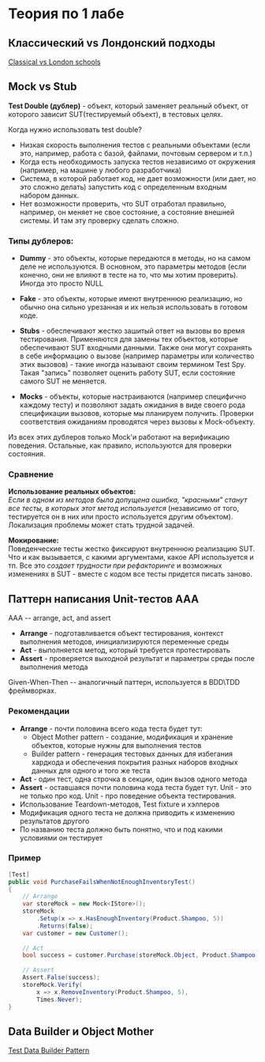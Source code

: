 # Теория по 1 лабе

## Классический vs Лондонский подходы
[Classical vs London schools](https://freecontent.manning.com/what-is-a-unit-test-part-2-classical-vs-london-schools/)

## Mock vs Stub
**Test Double (дублер)** - объект, который заменяет реальный объект, от которого зависит SUT(тестируемый объект), в тестовых целях.

Когда нужно использовать test double?
* Низкая скорость выполнения тестов с реальными объектами (если это, например, работа с базой, файлами, почтовым сервером и т.п.)
* Когда есть необходимость запуска тестов независимо от окружения (например, на машине у любого разработчика)
* Система, в которой работает код, не дает возможности (или дает, но это сложно делать) запустить код с определенным входным набором данных.
* Нет возможности проверить, что SUT отработал правильно, например, он меняет не свое состояние, а состояние внешней системы. И там эту проверку сделать сложно.

### Типы дублеров:  
* **Dummy** - это объекты, которые передаются в методы, но на самом деле не используются. В основном, это параметры методов (если конечно, они не влияют в тесте на то, что мы хотим проверить). Иногда это просто NULL

* **Fake** - это объекты, которые имеют внутреннюю реализацию, но обычно она сильно урезанная и их нельзя использовать в готовом коде.

* **Stubs** - обеспечивают жестко зашитый ответ на вызовы во время тестирования. Применяются для замены тех объектов, которые обеспечивают SUT входными данными. Также они могут сохранять в себе информацию о вызове (например параметры или количество этих вызовов) - такие иногда называют своим термином Test Spy. Такая "запись" позволяет оценить работу SUT, если состояние самого SUT не меняется.

* **Mocks** - объекты, которые настраиваются (например специфично каждому тесту) и позволяют задать ожидания в виде своего рода спецификации вызовов, которые мы планируем получить. Проверки соответствия ожиданиям проводятся через вызовы к Mock-объекту.

Из всех этих дублеров только Mock'и работают на верификацию поведения. Остальные, как правило, используются для проверки состояния.

### Сравнение
**Использование реальных объектов:**  
*Если в одном из методов была допущена ошибка, "красными" станут все тесты, в которых этот метод используется* (независимо от того, тестируется он в них или просто используется другим объектом).    
Локализация проблемы может стать трудной задачей.

**Мокирование:**  
Поведенческие тесты жестко фиксируют внутреннюю реализацию SUT. Что и как вызывается, с какими аргументами, какое API используется и тп. Все это *создает трудности при рефакторинге* и возможных изменениях в SUT - вместе с кодом все тесты придется писать заново.

## Паттерн написания Unit-тестов ААА

AAA -- arrange, act, and assert  
* **Arrange** - подготавливается объект тестирования, контекст выполнения методов, инициализируются переменные среды
* **Act** - выполняется метод, который требуется протестировать
* **Assert** - проверяется выходной результат и параметры среды после выполнения метода  

Given-When-Then -- аналогичный паттерн, используется в BDD\TDD фреймворках.

### Рекомендации
* **Arrange** - почти половина всего кода теста будет тут:
    * Object Mother pattern - создание, модификация и хранение объектов, которые нужны для выполнения тестов
    * Builder pattern - генерация тестовых данных для избегания хардкода и обеспечения покрытия разных наборов входных данных для одного и того же теста
* **Act** - один тест, одна строчка в секции, один вызов одного метода
* **Assert** - оставшаяся почти половина кода теста будет тут. Unit - это не только про код. Unit - про поведение объекта тестирования.
* Использование Teardown-методов, Test fixture и хэлперов
* Модификация одного теста не должна приводить к изменению результатов другого
* По названию теста должно быть понятно, что и под какими условиями он тестирует

### Пример
``` cs
[Test]
public void PurchaseFailsWhenNotEnoughInventoryTest()
{
    // Arrange
    var storeMock = new Mock<IStore>();
    storeMock
        .Setup(x => x.HasEnoughInventory(Product.Shampoo, 5))
        .Returns(false);
    var customer = new Customer();
  
    // Act
    bool success = customer.Purchase(storeMock.Object, Product.Shampoo, 5);
  
    // Assert
    Assert.False(success);
    storeMock.Verify(
        x => x.RemoveInventory(Product.Shampoo, 5),
        Times.Never);
}
```

## Data Builder и Object Mother
[Test Data Builder Pattern](https://ericvruder.dk/20191209/test-data-builder-pattern/)